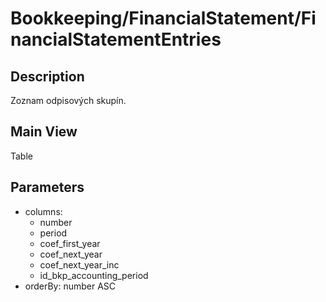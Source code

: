# Bookkeeping/FinancialStatement/FinancialStatementEntries

## Description

Zoznam odpisových skupín.

## Main View

Table

## Parameters

* columns:
  * number
  * period
  * coef_first_year
  * coef_next_year
  * coef_next_year_inc
  * id_bkp_accounting_period
* orderBy: number ASC
